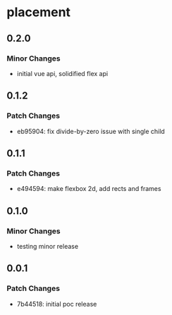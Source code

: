 # placement

## 0.2.0

### Minor Changes

- initial vue api, solidified flex api

## 0.1.2

### Patch Changes

- eb95904: fix divide-by-zero issue with single child

## 0.1.1

### Patch Changes

- e494594: make flexbox 2d, add rects and frames

## 0.1.0

### Minor Changes

- testing minor release

## 0.0.1

### Patch Changes

- 7b44518: initial poc release
